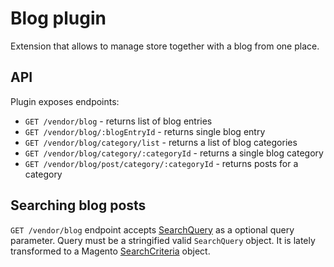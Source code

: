 # Blog plugin
Extension that allows to manage store together with a blog from one place.

## API
Plugin exposes endpoints:
* `GET /vendor/blog` - returns list of blog entries
* `GET /vendor/blog/:blogEntryId` - returns single blog entry
* `GET /vendor/blog/category/list` - returns a list of blog categories 
* `GET /vendor/blog/category/:categoryId` - returns a single blog category
* `GET /vendor/blog/post/category/:categoryId` - returns posts for a category

## Searching blog posts
`GET /vendor/blog` endpoint accepts [SearchQuery](https://gitlab.grupakmk.pl/internal/frontend/api/lib/libstorefront/-/blob/development/src/search/types/search-query.ts) as a optional query parameter.
Query must be a stringified valid `SearchQuery` object. It is lately transformed to a 
Magento [SearchCriteria](https://devdocs.magento.com/guides/v2.4/extension-dev-guide/searching-with-repositories.html)
object.
